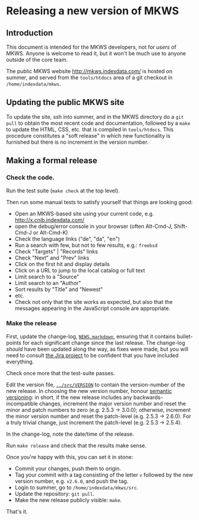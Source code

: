 # Releasing a new version of MKWS

## Introduction

This document is intended for the MKWS developers, not for _users_ of MKWS. Anyone is welcome to read it, but it won't be much use to anyone outside of the core team.

The public MKWS website http://mkws.indexdata.com/ is hosted on summer, and served from the `tools/htdocs` area of a git checkout in `/home/indexdata/mkws`.


## Updating the public MKWS site

To update the site, ssh into summer, and in the MKWS directory do a `git pull` to obtain the most recent code and documentation, followed by a `make` to update the HTML, CSS, etc. that is compiled in `tools/htdocs`. This procedure constitutes a "soft release" in which new functionality is furnished but there is no increment in the version number.


## Making a formal release

### Check the code.

Run the test suite (`make check` at the top level).

Then run some manual tests to satisfy yourself that things are looking good:

* Open an MKWS-based site using your current code, e.g. http://x.cnib.indexdata.com/
* open the debug/error console in your browser (often Alt-Cmd-J, Shift-Cmd-J or Alt-Cmd-K)
* Check the language links ("de", "da", "en")
* Run a search with few, but not to few results, e.g.: `freebsd`
* Check "Targets" | "Records" links
* Check "Next" and "Prev" links
* Click on the first hit and display details
* Click on a URL to jump to the local catalog or full text
* Limit search to a "Source"
* Limit search to an "Author"
* Sort results by "Title" and "Newest"
* etc.
* Check not only that the site works as expected, but also that the messages appearing in the JavaScript console are appropriate.

### Make the release

First, update the change-log, [`NEWS.markdown`](../src/NEWS.markdown), ensuring that it contains bullet-points for each significant change since the last release. The change-log _should_ have been updated along the way, as fixes were made, but you will need to consult [the Jira project](https://jira.indexdata.com/projects/MKWS) to be confident that you have included everything.

Check once more that the test-suite passes.

Edit the version file, [`../src/VERSION`](../src/VERSION) to contain the version-number of the new release. In choosing the new version number, honour [semantic versioning](https://semver.org/): in short, if the new release includes any backwards-incompatible changes, increment the major version number and reset the minor and patch numbers to zero (e.g. 2.5.3 &rarr; 3.0.0); otherwise, increment the minor version number and reset the patch-level (e.g. 2.5.3 &rarr; 2.6.0). For a truly trivial change, just increment the patch-level (e.g. 2.5.3 &rarr; 2.5.4).

In the change-log, note the date/time of the release.

Run `make release` and check that the results make sense.

Once you're happy with this, you can set it in stone:

* Commit your changes, push them to origin.
* Tag your commit with a tag consisting of the letter `v` followed by the new version number, e.g. `v2.6.0`, and push the tag.
* Login to summer, go to `/home/indexdata/mkws/src`.
* Update the repository: `git pull`.
* Make the new release publicly visible: `make`.

That's it.

